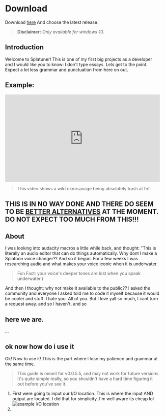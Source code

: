 
# Download
Download [here](https://github.com/okmrsavageYT/Splatuner/releases) And choose the latest release. 

> **Disclaimer:** *Only available for windows 10.*


## Introduction

Welcome to Splatuner! This is one of my first big projects as a developer and I would like you to know: I don't type essays. Lets get to the point. Expect a lot less grammar and punctuation from here on out.

## Example:
<div style="width:100%;height:0px;position:relative;padding-bottom:56.250%;"><iframe src="https://streamable.com/e/xs5u9p?loop=0" frameborder="0" width="100%" height="100%" allowfullscreen style="width:100%;height:100%;position:absolute;left:0px;top:0px;overflow:hidden;"></iframe></div>

> This video shows a wild okmrsavage being absolutely trash at fnf.


## THIS IS IN NO WAY DONE AND THERE DO SEEM TO BE [BETTER ALTERNATIVES](https://aminoapps.com/c/splatoon/page/blog/how-to-make-an-inkling-voice-on-audacity/eYeS_3ubz8wx76abjNplMXwR04pLl8p) AT THE MOMENT. DO NOT EXPECT TOO MUCH FROM THIS!!!

## About
I was looking into audacity macros a little while back, and thought: "This is literally an audio editor that can do things automatically. Why dont I make a Splatoon voice changer?? And so it begun. For a few weeks I was researching audio and what makes your voice iconic when it is underwater. 
> Fun Fact: your voice's deeper tones are lost when you speak underwater.)

And then I thought; why not make it available to the public?? I asked the community and everyone I asked told me to code it myself because it would be cooler and stuff. I hate you. All of you. But I love yall so much, I cant turn a request away. and so I haven't. and so

## here we are. 
...
##  ok now how do i use it
Ok! Now to use it! This is the part where I lose my patience and grammar at the same time.

> This guide is meant for v0.0.5.5, and may not work for future versions. It's quite simple really, so you shouldn't have a hard time figuring it out before you've see it.

1. First were going to input our I/O location. This is where the input AND output are located. I did that for simplicity. I'm well aware its cheap lol ![example I/O location](https://github.com/okmrsavageYT/Splatuner/blob/releases/assets/Screenshot%202021-06-04%20121802.png)
2. 